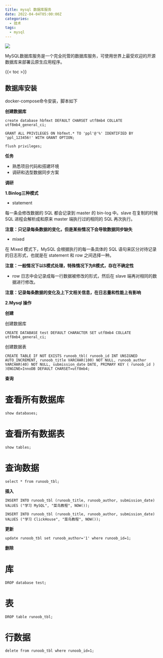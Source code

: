 ```yaml
---
title: mysql 数据库服务
date: 2022-04-04T05:00:00Z
categories:
  - 技术
tags:
  - mysql
---
```


<img src="https://i.imgur.com/wHuvdOq.jpg" />

MySQL数据库服务是一个完全托管的数据库服务，可使用世界上最受欢迎的开源数据库来部署云原生应用程序。

<!--more-->

{{< toc >}}

## 数据库安装
docker-compose命令安装，脚本如下



**创建数据库**


```
create database hbfmxt DEFAULT CHARSET utf8mb4 COLLATE utf8mb4_general_ci;

GRANT ALL PRIVILEGES ON hbfmxt.* TO 'ppl'@'%' IDENTIFIED BY 'ppl_123456!' WITH GRANT OPTION;

flush privileges;
```

**任务**

- 熟悉项目代码和搭建环境
- 调研和选型数据同步方案


**调研**

**1.Binlog三种模式**

- statement

每一条会修改数据的 SQL 都会记录到 master 的 bin-log 中。slave 在复制的时候 SQL 进程会解析成和原来 master 端执行过的相同的 SQL 再次执行。

**注意：只记录每条数据的变化，但是某些情况下会导致数据同步缺失**

- mixed

在 Mixed 模式下，MySQL 会根据执行的每一条具体的 SQL 语句来区分对待记录的日志形式，也就是在 statement 和 row 之间选择一种。

**注意：一般情况下以S模式处理，特殊情况下为R模式，存在不确定性**

- row 日志中会记录成每一行数据被修改的形式，然后在 slave 端再对相同的数据进行修改。

**注意：记录每条数据的变化及上下文相关信息，在日志量和性能上有影响**

**2.Mysql 操作**

**创建**

创建数据库


```
CREATE DATABASE test DEFAULT CHARACTER SET utf8mb4 COLLATE utf8mb4_general_ci;
```

创建数据表


```
CREATE TABLE IF NOT EXISTS runoob_tbl( runoob_id INT UNSIGNED AUTO_INCREMENT, runoob_title VARCHAR(100) NOT NULL, runoob_author VARCHAR(40) NOT NULL, submission_date DATE, PRIMARY KEY ( runoob_id ) )ENGINE=InnoDB DEFAULT CHARSET=utf8mb4;
```

**查询**

# 查看所有数据库


```
show databases;
```

# 查看所有数据表


```
show tables;
```

# 查询数据


```
select * from runoob_tbl;
```

**插入**


```
INSERT INTO runoob_tbl (runoob_title, runoob_author, submission_date) 
VALUES ("学习 MySQL", "菜鸟教程", NOW()); 

INSERT INTO runoob_tbl (runoob_title, runoob_author, submission_date) 
VALUES ("学习 ClickHouse", "菜鸟教程", NOW());
```

**更新**


```
update runoob_tbl set runoob_author='1' where runoob_id=1;
```

**删除**

# 库


```
DROP database test;
```

# 表



```
DROP table runoob_tbl;
```

# 行数据


```
delete from runoob_tbl where runoob_id=1;
```